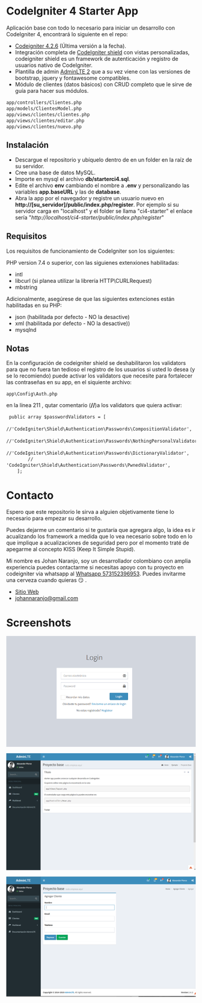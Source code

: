 # CodeIgniter 4 Starter App 

Aplicación base con todo lo necesario para iniciar un desarrollo con CodeIgniter 4, encontrará lo siguiente en el repo:

- [Codeigniter 4.2.6](https://codeigniter.com/download)  (Última versión a la fecha).
- Integración completa de [CodeIgniter shield](https://github.com/codeigniter4/shield) con vistas personalizadas, codeigniter shield es un framework de autenticación y registro de usuarios nativo de CodeIgniter.
- Plantilla de admin [AdminLTE 2](https://github.com/ColorlibHQ/AdminLTE/releases/tag/v2.4.18) que a su vez viene con las versiones de bootstrap, jquery y fontawesome compatibles.
-  Módulo de clientes (datos básicos) con CRUD completo que le sirve de guía para hacer sus módulos.

```
app/controllers/Clientes.php
app/models/ClientesModel.php
app/views/clientes/clientes.php
app/views/clientes/editar.php
app/views/clientes/nuevo.php
```


## Instalación
- Descargue el repositorio y ubíquelo dentro de en un folder en la raíz de su servidor.
- Cree una base de datos MySQL.
- Importe en mysql el archivo **db/starterci4.sql**.
- Edite el archivo **env** cambiando el nombre a **.env** y personalizando las variables **app.baseURL** y las de **database**.
- Abra la app por el navegador y registre un usuario nuevo en **http://[su_servidor]/public/index.php/register**. Por ejemplo si su servidor carga en "localhost" y el folder se llama "ci4-starter" el enlace sería "*http://localhost/ci4-starter/public/index.php/register*"

## Requisitos
Los requisitos de funcionamiento de CodeIgniter son los siguientes:

PHP version 7.4 o superior, con las siguienes extenxiones habilitadas:

- intl
- libcurl (si planea utilizar la librería HTTP\CURLRequest)
- mbstring

Adicionalmente, asegúrese de que las siguientes extenciones están habilitadas en su PHP:
- json (habilitada por defecto - NO la desactive)
- xml (habilitada por defecto - NO la desactive))
- mysqlnd

## Notas

En la configuración de codeigniter shield se deshabilitaron los validators para que no fuera tan tedioso el registro de los usuarios si usted lo desea (y se lo recomiendo) puede activar los validators que necesite para fortalecer las contraseñas en su app, en el siquiente archivo:
```
app\Config\Auth.php
```
en la línea 211 , qutar comentario (**//**)a los validators que quiera activar:
```
 public array $passwordValidators = [
        //'CodeIgniter\Shield\Authentication\Passwords\CompositionValidator',
        //'CodeIgniter\Shield\Authentication\Passwords\NothingPersonalValidator',
        //'CodeIgniter\Shield\Authentication\Passwords\DictionaryValidator',
        // 'CodeIgniter\Shield\Authentication\Passwords\PwnedValidator',
    ];
```


# Contacto

Espero que este repositorio le sirva a alguien objetivamente tiene lo necesario para empezar su desarrollo.

Puedes dejarme un comentario si te gustaría que agregara algo, la idea es ir acualizando los framework a medida que lo vea necesario sobre todo en lo que implique a acualizaciones de seguridad pero por el momento traté de apegarme al concepto KISS (Keep It Simple Stupid).

Mi nombre es Johan Naranjo, soy un desarrollador colombiano con amplia experiencia puedes contactarme si necesitas apoyo con tu proyecto en codeigniter via whatsapp al [Whatsapp 573152396953](https://wa.me/573152396953).  Puedes invitarme una cerveza cuando quieras :smirk: .
- [Sitio Web](https://tecnopymes.net)
- johannaranjo@gmail.com

# Screenshots

![login](/ss/login.png)

![Dashboard](/ss/dashboard.png)

![crud](/ss/crud.png)
